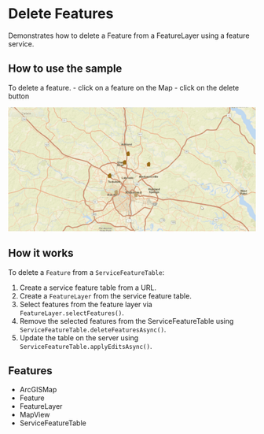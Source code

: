 <h1>Delete Features</h1>

<p>Demonstrates how to delete a Feature from a FeatureLayer using a feature service. </p>

<h2>How to use the sample</h2>

<p>To delete a feature.
  - click on a feature on the Map
  - click on the delete button</p>

<p><img src="DeleteFeatures.gif"/></p>

<h2>How it works</h2>

<p>To delete a <code>Feature</code> from a <code>ServiceFeatureTable</code>:</p>

<ol>
  <li>Create a service feature table from a URL.</li>
  <li>Create a <code>FeatureLayer</code> from the service feature table.</li>
  <li>Select features from the feature layer via <code>FeatureLayer.selectFeatures()</code>.</li>
  <li>Remove the selected features from the ServiceFeatureTable using <code>ServiceFeatureTable.deleteFeaturesAsync()</code>.</li>
  <li>Update the table on the server using <code>ServiceFeatureTable.applyEditsAsync()</code>.</li>
</ol>

<h2>Features</h2>

<ul>
  <li>ArcGISMap</li>
  <li>Feature</li>
  <li>FeatureLayer</li>
  <li>MapView</li>
  <li>ServiceFeatureTable</li>
</ul>
